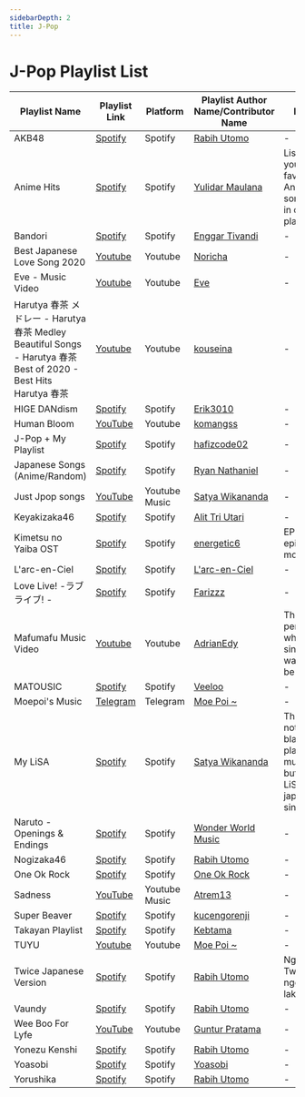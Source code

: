 ```yaml
---
sidebarDepth: 2
title: J-Pop
---
```


# J-Pop Playlist List

| Playlist Name | Playlist Link | Platform | Playlist Author Name/Contributor Name | Note | Subgenre |
| -------------- |-------------- | -------- | ------- | ------- | ----- |
| AKB48 | [Spotify](https://open.spotify.com/playlist/37i9dQZF1DZ06evNZWreOe?si=da9ed44df60c4551) | Spotify | [Rabih Utomo](https://github.com/robycigar) | - | - |
| Anime Hits | [Spotify](https://open.spotify.com/playlist/37i9dQZF1DX6XceWZP1znY) | Spotify | [Yulidar Maulana](https://github.com/yulidarmaulana) | Listen to your favourite Anime songs, all in one playlist | - |
| Bandori | [Spotify](https://open.spotify.com/playlist/67Nr4YrWJmaIq72B3zEHnh?si=RA01Wb6aQ4-bIqXqVuh6ig) | Spotify | [Enggar Tivandi](https://github.com/nekoding)| - | - |
| Best Japanese Love Song 2020 | [Youtube](https://www.youtube.com/watch?v=HDGKOvJ69JQ) | Youtube | [Noricha](https://www.youtube.com/channel/UCMVRgNrM8CbEnR3oZEgUbcw) | - | - |
| Eve - Music Video | [Youtube](https://www.youtube.com/playlist?list=PL0jh16Vp3NzVjEjKbZ3pV4f15Jze5EANV) | Youtube | [Eve](https://www.youtube.com/channel/UCUXfRsEIJ9xO1DT7TbEWksw) | - |
| Harutya 春茶 メドレー - Harutya 春茶 Medley Beautiful Songs - Harutya 春茶 Best of 2020 - Best Hits Harutya 春茶 | [Youtube](https://www.youtube.com/watch?v=n7sU5QO0Cwo) | Youtube | [kouseina](https://github.com/kouseina) | - | - |
| HIGE DANdism | [Spotify](https://open.spotify.com/playlist/1kSGOq1JED5FCSsUMdFnor?si=299c72a98a5c4500) | Spotify | [Erik3010](https://github.com/Erik3010) | - | - |
| Human Bloom | [YouTube](https://music.youtube.com/playlist?list=OLAK5uy_n_iIVg_L_1CE3LZxu8S80gsqtX5Mx1Hyw) | Youtube | [komangss](https://github.com/komangss) | - | - |
| J-Pop + My Playlist | [Spotify](https://open.spotify.com/playlist/0Iqws5QqjrQGDxPPzNpAbl?si=CYGBvIt3T2-tZs-QuG_emA) | Spotify | [hafizcode02](https://github.com/hafizcode02) | - | - |
| Japanese Songs (Anime/Random) | [Spotify](https://open.spotify.com/playlist/1uLFhjpsVPyu1mr7gQ25dN?si=vs7QzwpKSl6ViEZp7esFtQ) | Spotify | [Ryan Nathaniel](https://github.com/Reihen-afk) | - | - |
| Just Jpop songs | [YouTube](https://music.youtube.com/playlist?list=PLtysZogykz_0uaCDs1TOYCdzDv6ZxB-lE) | Youtube Music | [Satya Wikananda](https://github.com/satyawikananda) | - | - |
| Keyakizaka46 | [Spotify](https://open.spotify.com/playlist/37i9dQZF1DX8IHNDWD0MU7?si=ioEjSEaIQQSz1t-y4mtCyA) | Spotify | [Alit Tri Utari](https://github.com/alittriutari) | - | - |
| Kimetsu no Yaiba OST | [Spotify](https://open.spotify.com/playlist/4SZpIWqhUPhBquOPbp1M3K?si=LgYB55EsRbiIAYO7KGMhQQ) | Spotify | [energetic6](https://open.spotify.com/user/energetic6) | EP 19 epic moment | - | 
| L'arc-en-Ciel | [Spotify](https://open.spotify.com/playlist/37i9dQZF1DZ06evO3JkjyO) | Spotify | [L'arc-en-Ciel](https://open.spotify.com/artist/6jTjjAjvYvMYfaqi837p5x) | - |
| Love Live! -ラブライブ! - | [Spotify](https://open.spotify.com/playlist/37i9dQZF1DX1uvQpDoMmUF) | Spotify | [Farizzz](https://github.com/xvbnm48) | - | - |
| Mafumafu Music Video | [Youtube](https://www.youtube.com/watch?v=YWZfXJrntUU&list=PLLkGVD9RIO_BI66nhaUxFS8V72gl1tbyM) | Youtube | [AdrianEdy](https://github.com/AdrianEdy) | The person who sings "I wanna be a girl" | - |
| MATOUSIC | [Spotify](https://open.spotify.com/playlist/1NjMyMMPkQDV2wtWPCYGul?si=a3e0b3618e444821) | Spotify | [Veeloo](https://github.com/veeloo) | - | - |
| Moepoi's Music | [Telegram](https://t.me/moepoi_music) | Telegram | [Moe Poi ~](https://github.com/moepoi) | - | - |
| My LiSA | [Spotify](https://open.spotify.com/playlist/2MFidvNYNRvhplbc08Edib?si=eAsm97y8QBWIyK-ImgJ3wQ) | Spotify | [Satya Wikananda](https://open.spotify.com/user/satyawikananda) | This is not Lisa blackpink playlist's music, but this is LiSA japanese singer | - |
| Naruto - Openings & Endings | [Spotify](https://open.spotify.com/playlist/6fC2rQZfULydn12nbMRom4?si=4HBuIBaaTqS96F5FVDMvJw) | Spotify | [Wonder World Music](https://open.spotify.com/user/8gnu9mwsg4uzrsfig5i2ricy1?si=YVtramdeQfKkoYWRMR4--g) | - | - |
| Nogizaka46 | [Spotify](https://open.spotify.com/playlist/37i9dQZF1DX6Nm7WbHa378?si=22246fe6a07f40f8) | Spotify | [Rabih Utomo](https://github.com/robycigar) | - | - | 
| One Ok Rock | [Spotify](https://open.spotify.com/playlist/37i9dQZF1DWXaRIedRPCEO) | Spotify | [One Ok Rock](https://open.spotify.com/artist/7k73EtZwoPs516ZxE72KsO) | - |
| Sadness | [YouTube](https://www.youtube.com/playlist?list=PLqj9w5v5mJ8G7mYF6Egfi7kNVEfE_8_sS) | Youtube Music | [Atrem13](https://github.com/atrem13) | - | - |
| Super Beaver | [Spotify](https://open.spotify.com/album/3nK30WwFOOEKV5RI028jSe?si=oAYeCdHdSKO7XeuY6UxJiw) | Spotify | [kucengorenji](https://github.com/kucengorenji) | - | - |
| Takayan Playlist | [Spotify](https://open.spotify.com/playlist/6GItLMs4QBuzNVbjIIr6Eo) | Spotify | [Kebtama](https://open.spotify.com/user/bb9ft8tddc8m3oi5afv53df4n?si=170a975675f84164) | - | - |
| TUYU | [Youtube](https://music.youtube.com/playlist?list=PL22edk-Nv6BKBlYLxqmo5j-sQ-zWMBtEO) | Youtube | [Moe Poi ~](https://github.com/moepoi) | - | - |
| Twice Japanese Version | [Spotify](https://open.spotify.com/playlist/777JpadJnEYPy3R5RqKQYC?si=bc16e67d51d8404c) | Spotify | [Rabih Utomo](https://github.com/robycigar) | Nggak Twice nggak laki 😎 | - |
| Vaundy | [Spotify](https://open.spotify.com/playlist/37i9dQZF1DWXYQRh3xeYje?si=4d03de803e5545f3) | Spotify | [Rabih Utomo](https://github.com/robycigar) | - | - | 
| Wee Boo For Lyfe | [YouTube](https://music.youtube.com/playlist?list=PLzlwdP6LuaDOjBeErVG9kv6WiupiIUPHJ) | Youtube | [Guntur Pratama](https://github.com/gunturpratama) | - | - |
| Yonezu Kenshi | [Spotify](https://open.spotify.com/playlist/37i9dQZF1DWYoL6ZoD9KnI?si=3231123089f04e44) | Spotify | [Rabih Utomo](https://github.com/robycigar) | - | - |
| Yoasobi | [Spotify](https://open.spotify.com/playlist/37i9dQZF1DWVVbqQrqciCF) | Spotify | [Yoasobi](https://open.spotify.com/artist/64tJ2EAv1R6UaZqc4iOCyj) | - |
| Yorushika | [Spotify](https://open.spotify.com/playlist/37i9dQZF1DWYLp3LpUUY2V?si=21c70bac8ba841c8) | Spotify | [Rabih Utomo](https://github.com/robycigar) | - | - |